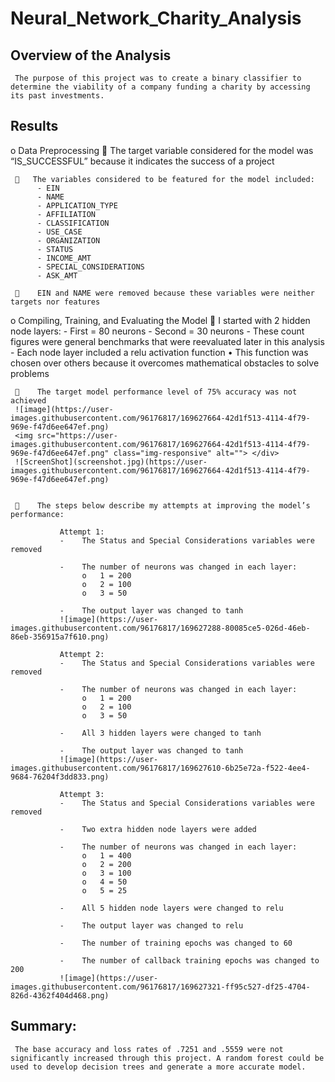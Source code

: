# Neural_Network_Charity_Analysis


## Overview of the Analysis

     The purpose of this project was to create a binary classifier to determine the viability of a company funding a charity by accessing its past investments.


## Results

o	Data Preprocessing
        The target variable considered for the model was “IS_SUCCESSFUL” because it indicates the success of a project

        The variables considered to be featured for the model included:
          -	EIN
          -	NAME
          -	APPLICATION_TYPE
          -	AFFILIATION
          -	CLASSIFICATION
          -	USE_CASE
          -	ORGANIZATION
          -	STATUS
          -	INCOME_AMT
          -	SPECIAL_CONSIDERATIONS
          -	ASK_AMT

         EIN and NAME were removed because these variables were neither targets nor features

o	Compiling, Training, and Evaluating the Model
         I started with 2 hidden node layers:
          -	First = 80 neurons
          -	Second = 30 neurons
          -	These count figures were general benchmarks that were reevaluated later in this analysis
          -	Each node layer included a relu activation function
               •	This function was chosen over others because it overcomes mathematical obstacles to solve problems

         The target model performance level of 75% accuracy was not achieved
     ![image](https://user-images.githubusercontent.com/96176817/169627664-42d1f513-4114-4f79-969e-f47d6ee647ef.png)
     <img src="https://user-images.githubusercontent.com/96176817/169627664-42d1f513-4114-4f79-969e-f47d6ee647ef.png" class="img-responsive" alt=""> </div>
     ![ScreenShot](screenshot.jpg)(https://user-images.githubusercontent.com/96176817/169627664-42d1f513-4114-4f79-969e-f47d6ee647ef.png)


         The steps below describe my attempts at improving the model’s performance:

               Attempt 1: 
               -	The Status and Special Considerations variables were removed

               -	The number of neurons was changed in each layer:
                    o	1 = 200
                    o	2 = 100
                    o	3 = 50

               -	The output layer was changed to tanh
               ![image](https://user-images.githubusercontent.com/96176817/169627288-80085ce5-026d-46eb-86eb-356915a7f610.png)

               Attempt 2:
               -	The Status and Special Considerations variables were removed

               -	The number of neurons was changed in each layer:
                    o	1 = 200
                    o	2 = 100
                    o	3 = 50

               -	All 3 hidden layers were changed to tanh

               -	The output layer was changed to tanh
               ![image](https://user-images.githubusercontent.com/96176817/169627610-6b25e72a-f522-4ee4-9684-76204f3dd833.png)

               Attempt 3:
               -	The Status and Special Considerations variables were removed

               -	Two extra hidden node layers were added

               -	The number of neurons was changed in each layer:
                    o	1 = 400
                    o	2 = 200
                    o	3 = 100
                    o	4 = 50
                    o	5 = 25

               -	All 5 hidden node layers were changed to relu

               -	The output layer was changed to relu

               -	The number of training epochs was changed to 60

               -	The number of callback training epochs was changed to 200
               ![image](https://user-images.githubusercontent.com/96176817/169627321-ff95c527-df25-4704-826d-4362f404d468.png)


## Summary:
     The base accuracy and loss rates of .7251 and .5559 were not significantly increased through this project. A random forest could be used to develop decision trees and generate a more accurate model.
